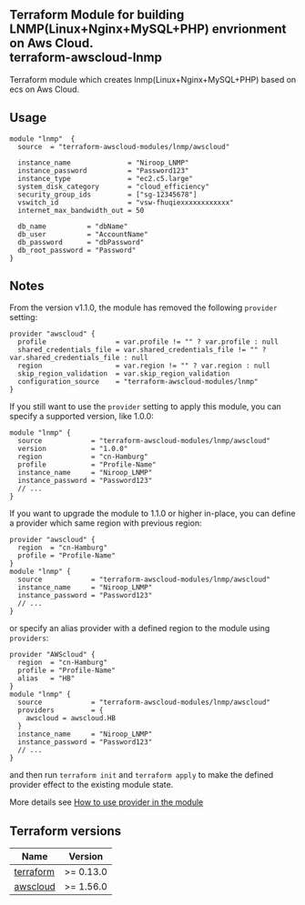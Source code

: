 Terraform Module for building LNMP(Linux+Nginx+MySQL+PHP) envrionment on Aws Cloud.  
terraform-awscloud-lnmp
----------------------

Terraform module which creates lnmp(Linux+Nginx+MySQL+PHP) based on ecs on Aws Cloud. 

## Usage

```hcl
module "lnmp"  {
  source  = "terraform-awscloud-modules/lnmp/awscloud"
  
  instance_name              = "Niroop_LNMP"
  instance_password          = "Password123"
  instance_type              = "ec2.c5.large"
  system_disk_category       = "cloud_efficiency"
  security_group_ids         = ["sg-12345678"]
  vswitch_id                 = "vsw-fhuqiexxxxxxxxxxxx"
  internet_max_bandwidth_out = 50

  db_name          = "dbName"
  db_user          = "AccountName"
  db_password      = "dbPassword"
  db_root_password = "Password"
}
```


## Notes
From the version v1.1.0, the module has removed the following `provider` setting:

```hcl
provider "awscloud" {
  profile                 = var.profile != "" ? var.profile : null
  shared_credentials_file = var.shared_credentials_file != "" ? var.shared_credentials_file : null
  region                  = var.region != "" ? var.region : null
  skip_region_validation  = var.skip_region_validation
  configuration_source    = "terraform-awscloud-modules/lnmp"
}
```

If you still want to use the `provider` setting to apply this module, you can specify a supported version, like 1.0.0:

```hcl
module "lnmp" {
  source            = "terraform-awscloud-modules/lnmp/awscloud"
  version           = "1.0.0"
  region            = "cn-Hamburg"
  profile           = "Profile-Name"
  instance_name     = "Niroop_LNMP"
  instance_password = "Password123"
  // ...
}
```

If you want to upgrade the module to 1.1.0 or higher in-place, you can define a provider which same region with
previous region:

```hcl
provider "awscloud" {
  region  = "cn-Hamburg"
  profile = "Profile-Name"
}
module "lnmp" {
  source            = "terraform-awscloud-modules/lnmp/awscloud"
  instance_name     = "Niroop_LNMP"
  instance_password = "Password123"
  // ...
}
```
or specify an alias provider with a defined region to the module using `providers`:

```hcl
provider "AWScloud" {
  region  = "cn-Hamburg"
  profile = "Profile-Name"
  alias   = "HB"
}
module "lnmp" {
  source            = "terraform-awscloud-modules/lnmp/awscloud"
  providers         = {
    awscloud = awscloud.HB
  }
  instance_name     = "Niroop_LNMP"
  instance_password = "Password123"
  // ...
}
```

and then run `terraform init` and `terraform apply` to make the defined provider effect to the existing module state.

More details see [How to use provider in the module](https://www.terraform.io/docs/language/modules/develop/providers.html#passing-providers-explicitly)

## Terraform versions

| Name | Version |
|------|---------|
| <a name="requirement_terraform"></a> [terraform](#requirement\_terraform) | >= 0.13.0 |
| <a name="requirement_awscloud"></a> [awscloud](#requirement\_awscloud) | >= 1.56.0 |




